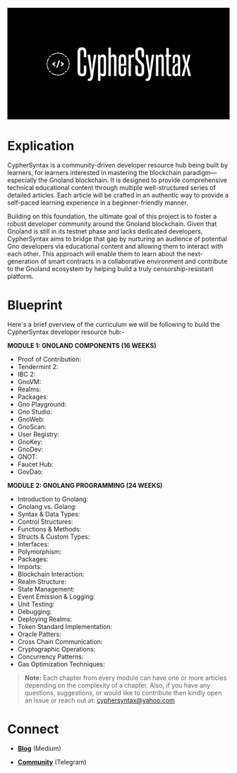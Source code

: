 ![Alt Image](https://github.com/Danish-Mahboob/CypherSyntax/blob/59c7984cfa85a5f215d67bdd50527b515f7880ed/Banner.jpg)
# Explication
CypherSyntax is a community-driven developer resource hub being built by learners, for learners interested in mastering the blockchain paradigm—especially the Gnoland blockchain. It is designed to provide comprehensive technical educational content through multiple well-structured series of detailed articles. Each article will be crafted in an authentic way to provide a self-paced learning experience in a beginner-friendly manner.

Building on this foundation, the ultimate goal of this project is to foster a robust developer community around the Gnoland blockchain. Given that Gnoland is still in its testnet phase and lacks dedicated developers, CypherSyntax aims to bridge that gap by nurturing an audience of potential Gno developers via educational content and allowing them to interact with each other. This approach will enable them to learn about the next-generation of smart contracts in a collaborative environment and contribute to the Gnoland ecosystem by helping build a truly censorship-resistant platform.



# Blueprint
Here's a brief overview of the curriculum we will be following to build the CypherSyntax developer resource hub:-

__MODULE 1: GNOLAND COMPONENTS   (16 WEEKS)__



+ Proof of Contribution:
+ Tendermint 2:
+ IBC 2:
+ GnoVM:
+ Realms:
+ Packages:
+ Gno Playground:
+ Gno Studio:
+ GnoWeb:
+ GnoScan:
+ User Registry:
+ GnoKey:
+ GnoDev:
+ GNOT:
+ Faucet Hub:
+ GovDao:


__MODULE 2: GNOLANG PROGRAMMING  (24 WEEKS)__



+ Introduction to Gnolang:
+ Gnolang vs. Golang:
+ Syntax & Data Types:
+ Control Structures:
+ Functions & Methods:
+ Structs & Custom Types:
+ Interfaces:
+ Polymorphism:
+ Packages:
+ Imports:
+ Blockchain Interaction:
+ Realm Structure:
+ State Management:
+ Event Emission & Logging:
+ Unit Testing:
+ Debugging:
+ Deploying Realms:
+ Token Standard Implementation:
+ Oracle Patters:
+ Cross Chain Communication:
+ Cryptographic Operations:
+ Concurrency Patterns:
+ Gas Optimization Techniques:





>__Note:__ Each chapter from every module can have one or more articles depending on the complexity of a chapter. Also, if you have any questions, suggestions, or would like to contribute then kindly open an issue or reach out at: cyphersyntax@yahoo.com


# Connect
+ __[Blog](https://medium.com/@cyphersyntax)__ (Medium)

+ __[Community](https://t.me/cyphersyntax)__ (Telegram)

